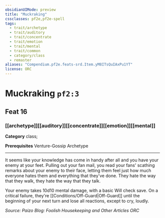 ```yaml
---
obsidianUIMode: preview
title: "Muckraking"
cssclasses: pf2e,pf2e-spell
tags:
  - trait/archetype
  - trait/auditory
  - trait/concentrate
  - trait/emotion
  - trait/mental
  - trait/common
  - category/class
  - remaster
aliases: "Compendium.pf2e.feats-srd.Item.yM8ITsQuIAxPu1YT"
license: ORC
---
```

# Muckraking `pf2:3`
## Feat 16
### [[archetype]][[auditory]][[concentrate]][[emotion]][[mental]]

**Category** class; 



**Prerequisites** Venture-Gossip Archetype
* * *
It seems like your knowledge has come in handy after all and you have your enemy at your feet. Pulling out your fan mail, you read your fans' scathing remarks about your enemy to their face, letting them feel just how much everyone hates them and everything that they've done. They hate the way that they walk, they hate the way that they talk.

Your enemy takes 10d10 mental damage, with a basic Will check save. On a critical failure, they're [[Conditions/Off-Guard|Off-Guard]] until the beginning of your next turn and lose all reactions, except to cry, loudly.

*Source: Paizo Blog: Foolish Housekeeping and Other Articles*
*ORC*